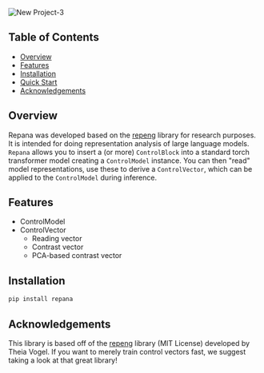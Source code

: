 
![New Project-3](https://github.com/user-attachments/assets/810c6283-0418-4834-85fc-4f4d65e2ae20)

## Table of Contents
- [Overview](#overview)
- [Features](#features)
- [Installation](#installation)
- [Quick Start](#quick-start)
- [Acknowledgements](#acknowledgements)

## Overview
Repana was developed based on the [repeng](https://github.com/vgel/repeng) library for research purposes. It is intended for doing representation analysis of large language models. `Repana` allows you to insert a (or more) `ControlBlock` into a standard torch transformer model creating a `ControlModel` instance. You can then "read" model representations, use these to derive a `ControlVector`, which can be applied to the `ControlModel` during inference.

## Features
- ControlModel
- ControlVector
  - Reading vector
  - Contrast vector
  - PCA-based contrast vector

## Installation
```bash
pip install repana
```

## Acknowledgements
This library is based off of the [repeng](https://github.com/vgel/repeng) library (MIT License) developed by Theia Vogel. If you want to merely train control vectors fast, we suggest taking a look at that great library!

